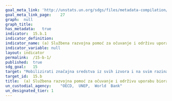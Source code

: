 ```yaml
---
goal_meta_link:	'http://unstats.un.org/sdgs/files/metadata-compilation/Metadata-Goal-15.pdf'
goal_meta_link_page:	27
graph:	null
graph_title:	
has_metadata:	true
indicator:	15.b.1
indicator_definition:	
indicator_name:	(a) Službena razvojna pomoć za očuvanje i održivu uporabu bioraznolikosti; i (b) prihodi ostvareni i financiranje mobilizirano iz ekonomskih instrumenata relevantnih za bioraznolikost
indicator_variable:	null
layout:	indicator
permalink:	/15-b-1/
published:	true  
sdg_goal:	15
target:	"Mobilizirati značajna sredstva iz svih izvora i na svim razinama radi financiranja održivog gospodarenja šumama i pružiti odgovarajuće poticezemljama u razvoju da unaprijede takvo gospodarenje, uključujući i očuvanje i pošumljavanje"
target_id:	15.b
title:	(a) Službena razvojna pomoć za očuvanje i održivu uporabu bioraznolikosti; i (b) prihodi ostvareni i financiranje mobilizirano iz ekonomskih instrumenata relevantnih za bioraznolikost
un_custodial_agency:	"OECD,  UNEP,  World  Bank"
un_designated_tier:	1
---
```

